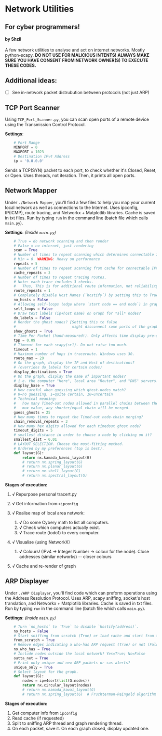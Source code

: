 # Network Utilities
## For cyber programmers!
#### by Shzil
A few network utilities to analyse and act on internet networks. Mostly python-scapy.
**DO NOT USE FOR MALICIOUS INTENTS!**
**ALWAYS MAKE SURE YOU HAVE CONSENT FROM NETWORK OWNER(S) TO EXECUTE THESE CODES.**

## Additional ideas:
- [ ] See in-network packet distrubution between protocols (not just ARP)

## TCP Port Scanner
Using `TCP_Port_Scanner.py`, you can scan open ports of a remote device using the Transmission Control Protocol.

**Settings:**
```py
    # Port Range
    MINPORT = 0
    MAXPORT = 1023
    # Destination IPv4 Address
    ip = '0.0.0.0'
```

Sends a TCP(SYN) packet to each port, to check whether it's Closed, Reset, or Open.
Uses threads, not iteration.
Then, it prints all open ports.

## Network Mapper
Under `./Network Mapper`, you'll find a few files to help you map your current local network as well as connections to the Internet. Uses ipconfig, IP(ICMP), route tracing, and Networkx + Matplotlib libraries. Cache is saved in txt files.
Run by typing `run` in the command line (batch file which calls `main.py`).

**Settings:** _(Inside `main.py`)_
```py
    # True = do network scanning and then render
    # False = no internet, just rendering
    scan = True
    # Number of times to repeat scanning which determines connectable IPv4 devices.
    # Min = 0. WARNING: Heavy on performance
    repeats = 5
    # Number of times to repeat scanning from cache for connectable IPv4 devices.
    cache_repeats = 3
    # Number of times to repeat tracing routes.
    # Note: each trace includes 3 checks.
    #   Thus, This is for additional route information, not reliability.
    route_repeats = 1
    # Completely disable Host Names (`hostify`) by setting this to True.
    no_hosts = False
    # Allowing self-loops (edge where `start node == end node`) in graph?
    self_loops = False
    # Draw text labels (ip+host name) on Graph for *all* nodes?
    do_labels = False
    # Render the ghost nodes? [Setting this to false
    #                          might disconnect some parts of the graph]
    show_ghosts = True
    # Time Per Packet (hand-measured!). Only affects time display pre-scanning.
    tpp = 0.09
    # Timeout for each scapy(sr1). Do not raise too much.
    timeout = 1
    # Maximum number of hops in traceroute. Windows uses 30.
    route_max = 20
    # On the graph, display the IP and Host of destinations?
    # (overrides do_labels for certain nodes)
    display_destinations = True
    # On the graph, display the name of important nodes?
    # i.e. the computer "Here", local area "Router", and "DNS" servers.
    display_base = True
    # How careful when guessing which ghost-nodes match?
    # 0=no guessing, 1=quite certain, 10=uncertain
    # Technical meaning:
    #   how many Timed-out nodes allowed in parallel chains between the same ends?
    #   max value, any shorter/equal chain will be merged.
    guess_ghosts = 25
    # How many times to repeat the Timed-out node-chain merging?
    chain_removal_repeats = 3
    # How many hex digits allowed for each timedout ghost node?
    timeout_digits = 5
    # smallest distance in order to choose a node by clicking on it?
    smallest_dist = 0.01
    # LAYOUT SELECTION. Choose the most-fitting method.
    # Ordered by my preferences (top is best).
    def layout(G):
        return nx.kamada_kawai_layout(G)
        # return nx.spring_layout(G)
        # return nx.planar_layout(G)
        # return nx.shell_layout(G)
        # return nx.spectral_layout(G)
```

**Stages of execution:**

1. √ Repurpose personal tracert.py

2. √ Get information from `>ipconfig`

3. √ Realise map of local area network:
    1. √ Do some Cybery math to list all computers.
    2. √ Check which computers actually exist.
    3. √ Trace route (todo1) to every computer.

4. √ Visualise (using NetworkX)
    1. √ Colours! (IPv4 → Integer Number → colour for the node).
    Close addresses (similar networks) -- closer colours
5. √ Cache and re-render of graph

## ARP Displayer
Under `./ARP Displayer`, you'll find code which can preform operations using the Address Resolution Protocol.
Uses ARP, scapy sniffing, socket's host translation, and Networkx + Matplotlib libraries. Cache is saved in txt files.
Run by typing `run` in the command line (batch file which calls `main.py`).

**Settings:** _(inside `main.py`)_
```py
    # Turn `no_hosts` to `True` to disable `hostify(address)`.
    no_hosts = False
    # Start sniffing from scratch (True) or load cache and start from there (False)?
    from_scratch = True
    # Remove edges indicating a who-has ARP request (True) or not (False)?
    no_who_has = True
    # Include nodes outside the local network? Yes=True; No=False
    outta_net = True
    # Print only unique and new ARP packets or sus alerts?
    unique_only = True
    # Select layout for the graph.
    def layout(G):
        nodes = ipv4sort(list(G.nodes))
        return nx.circular_layout(nodes)
        # return nx.kamada_kawai_layout(G)
        # return nx.spring_layout(G)  # Fruchterman-Reingold algorithm
```

**Stages of execution:**
1. Get computer info from `ipconfig`
2. Read cache (if requested)
3. Split to sniffing ARP thread and graph rendering thread.
4. On each packet, save it. On each graph closed, display updated one.
